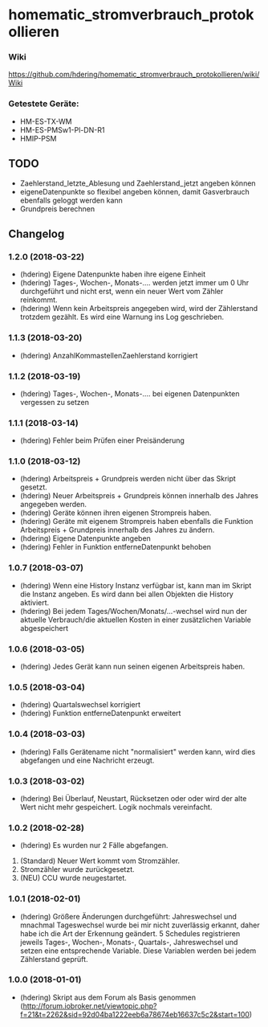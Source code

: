 # homematic_stromverbrauch_protokollieren

### Wiki
https://github.com/hdering/homematic_stromverbrauch_protokollieren/wiki/Wiki

### Getestete Geräte:
- HM-ES-TX-WM
- HM-ES-PMSw1-Pl-DN-R1
- HMIP-PSM

## TODO
- Zaehlerstand_letzte_Ablesung und Zaehlerstand_jetzt angeben können
- eigeneDatenpunkte so flexibel angeben können, damit Gasverbrauch ebenfalls geloggt werden kann
- Grundpreis berechnen

## Changelog

### 1.2.0 (2018-03-22)
* (hdering) Eigene Datenpunkte haben ihre eigene Einheit
* (hdering) Tages-, Wochen-, Monats-.... werden jetzt immer um 0 Uhr durchgeführt und nicht erst, wenn ein neuer Wert vom Zähler reinkommt.
* (hdering) Wenn kein Arbeitspreis angegeben wird, wird der Zählerstand trotzdem gezählt. Es wird eine Warnung ins Log geschrieben.

### 1.1.3 (2018-03-20)
* (hdering) AnzahlKommastellenZaehlerstand korrigiert

### 1.1.2 (2018-03-19)
* (hdering) Tages-, Wochen-, Monats-.... bei eigenen Datenpunkten vergessen zu setzen

### 1.1.1 (2018-03-14)
* (hdering) Fehler beim Prüfen einer Preisänderung

### 1.1.0 (2018-03-12)
* (hdering) Arbeitspreis + Grundpreis werden nicht über das Skript gesetzt.
* (hdering) Neuer Arbeitspreis + Grundpreis können innerhalb des Jahres angegeben werden.
* (hdering) Geräte können ihren eigenen Strompreis haben.
* (hdering) Geräte mit eigenem Strompreis haben ebenfalls die Funktion Arbeitspreis + Grundpreis innerhalb des Jahres zu ändern.
* (hdering) Eigene Datenpunkte angeben
* (hdering) Fehler in Funktion entferneDatenpunkt behoben

### 1.0.7 (2018-03-07)
* (hdering) Wenn eine History Instanz verfügbar ist, kann man im Skript die Instanz angeben. Es wird dann bei allen Objekten die History aktiviert.
* (hdering) Bei jedem Tages/Wochen/Monats/...-wechsel wird nun der aktuelle Verbrauch/die aktuellen Kosten in einer zusätzlichen Variable abgespeichert

### 1.0.6 (2018-03-05)
* (hdering) Jedes Gerät kann nun seinen eigenen Arbeitspreis haben.

### 1.0.5 (2018-03-04)
* (hdering) Quartalswechsel korrigiert
* (hdering) Funktion entferneDatenpunkt erweitert

### 1.0.4 (2018-03-03)
* (hdering) Falls Gerätename nicht "normalisiert" werden kann, wird dies abgefangen und eine Nachricht erzeugt.

### 1.0.3 (2018-03-02)
* (hdering) Bei Überlauf, Neustart, Rücksetzen oder oder wird der alte Wert nicht mehr gespeichert. Logik nochmals vereinfacht.

### 1.0.2 (2018-02-28)
* (hdering) Es wurden nur 2 Fälle abgefangen. 
1. (Standard) Neuer Wert kommt vom Stromzähler. 
2. Stromzähler wurde zurückgesetzt. 
3. (NEU) CCU wurde neugestartet.

### 1.0.1 (2018-02-01)
* (hdering) Größere Änderungen durchgeführt:
            Jahreswechsel und mnachmal Tageswechsel wurde bei mir nicht zuverlässig erkannt, daher habe ich die Art der Erkennung geändert.
            5 Schedules registrieren jeweils Tages-, Wochen-, Monats-, Quartals-, Jahreswechsel und setzen eine entsprechende Variable.
            Diese Variablen werden bei jedem Zählerstand geprüft.

### 1.0.0 (2018-01-01)
* (hdering) Skript aus dem Forum als Basis genommen (http://forum.iobroker.net/viewtopic.php?f=21&t=2262&sid=92d04ba1222eeb6a78674eb16637c5c2&start=100)
